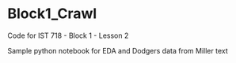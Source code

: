 # Block1_Crawl
Code for IST 718 - Block 1 - Lesson 2

Sample python notebook for EDA and Dodgers data from Miller text

